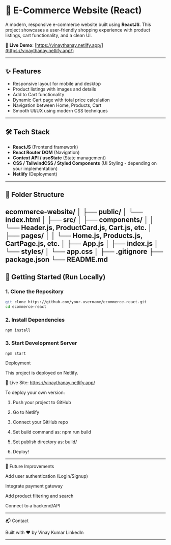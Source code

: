 # 🛒 E-Commerce Website (React)

A modern, responsive e-commerce website built using **ReactJS**. This project showcases a user-friendly shopping experience with product listings, cart functionality, and a clean UI.

🔗 **Live Demo**: [https://vinaythanay.netlify.app/](https://vinaythanay.netlify.app/)

---

## ✨ Features

- Responsive layout for mobile and desktop
- Product listings with images and details
- Add to Cart functionality
- Dynamic Cart page with total price calculation
- Navigation between Home, Products, Cart
- Smooth UI/UX using modern CSS techniques

---

## 🛠️ Tech Stack

- **ReactJS** (Frontend framework)
- **React Router DOM** (Navigation)
- **Context API / useState** (State management)
- **CSS / TailwindCSS / Styled Components** (UI Styling - depending on your implementation)
- **Netlify** (Deployment)

---

## 📁 Folder Structure
ecommerce-website/ │ ├── public/ │   └── index.html │ ├── src/ │   ├── components/ │   │   └── Header.js, ProductCard.js, Cart.js, etc. │   ├── pages/ │   │   └── Home.js, Products.js, CartPage.js, etc. │   ├── App.js │   ├── index.js │   └── styles/ │       └── app.css │ ├── .gitignore ├── package.json └── README.md
---

## 🧩 Getting Started (Run Locally)

### 1. Clone the Repository

```bash
git clone https://github.com/your-username/ecommerce-react.git
cd ecommerce-react
```
### 2. Install Dependencies
```
npm install
```
### 3. Start Development Server
```
npm start
```
Deployment

This project is deployed on Netlify.

📍 Live Site: https://vinaythanay.netlify.app/

To deploy your own version:

1. Push your project to GitHub


2. Go to Netlify


3. Connect your GitHub repo


4. Set build command as: npm run build


5. Set publish directory as: build/


6. Deploy!




---

📌 Future Improvements

Add user authentication (Login/Signup)

Integrate payment gateway

Add product filtering and search

Connect to a backend/API



---

📬 Contact

Built with ❤️ by Vinay Kumar
LinkedIn

---
